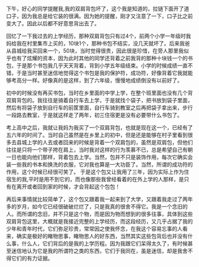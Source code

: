 下午，好心的同学提醒我,我的双肩背包坏了，这个我是知道的，拉链下面开了道口子，因为我总是给它装的很满。因为她的提醒，刚才又注意了一下，口子比之前变大了。因此以后都不好意思背出去了。


回忆了一下我过去的上学经历，那种双肩背包只有过4个，前两个小学一年级时我妈给我在村里集市上买的，10块1个，那种书包不结实，没几天就坏了。后来我爸从县城给我买回来一个，50块，当时觉得很贵，因此很是珍惜，在旁人那里我似乎也有了炫耀的资本，因为此时其他的同学还背着之前我背的那种十块钱一个的书包，于是那个书包我几乎天天背着，背到小学五年级结束。小学的时候成绩一直不错，于是当时甚至迷信地觉得这个书包是我的保护符，成功符，好像背着它我就能够考高分一样。好像真的是这样，到了六年级，慢慢地成绩倒没有以前好了。

初中的时候没有再买书包，当时在乡里面的中学上学，在整个班里面也没有几个背双肩背包的。我往往是骑着自行车去上学，于是就找个袋子，把书放到袋子里面，然后有将袋子放到自行车的前筐里面，自行车骑到教室之后再把袋子拿出来，步行一段路去教室，于是就这样走了两年，初三住宿更是没有必要带什么书包了。

考上高中之后，我就让我妈为我买了一个双肩背包，也就是现在这一个，已经有了五六年的时间了。当时自己虽然是在乡里上的初中，但是还是能够在村子里看到很多去县城上学的人去或者回来的时候是背着一个双肩包的，虽然是双肩包，但他们往往是只将一个带子挎在肩上，当时我对这样的行为羡慕不已，总是希望自己有朝一日也能向他们那样，背着包去上学。当然，包并不只是装饰作用，每次它确实会装一些我的书本和换洗的衣服，它对我也算是一大功臣了。当然，所谓的成功符的作用，这个时候已经很可笑了。
于是这个包又让我用了三年，因为实际上作为住宿生的我,平时是用不到它的，而也像那些我曾经看着的在外上学的人那样，是只有在离开或者回到家的时候，才会背起这个包包！


再后来事情就比较简单了，这个包又跟着我一起来到了大学，又跟着我走过了两年多的岁月，如今它已经很破破烂烂了，只是我真的很舍不得它。我是一个念旧的人。而所谓的念旧，并不只是这个物，而是因为物而想到的很多往事，具体到这些双肩背包这里，大概就是我接近完整的上学经历，而这段经历，又几乎占据了我的少年和青年时代，它们弥足珍贵，常常因之使我怀念，在我这个容易忘事的人看来，确实是极好的睹物思事，睹物思人的好东西，当然其实这些包背后也并没有什么事，什么人，它们背后的是我的上学历程。因为我跟它们呆得太久了，有时候甚至迷信地认为它是我的所谓符之类的东西，它们于我同在，虽是迷信，却是我舍不得它们的有力证据。
